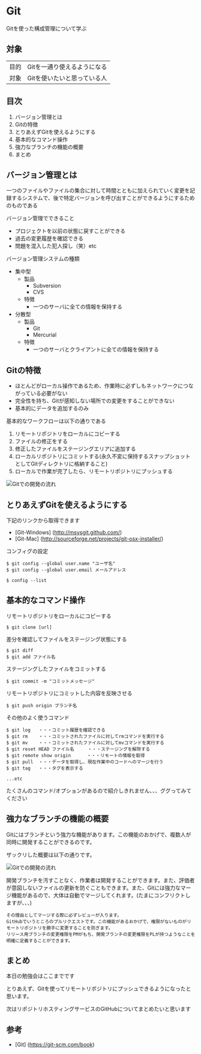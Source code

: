 # Git

Gitを使った構成管理について学ぶ

## 対象

|   |   |
|---|---|
|目的 |Gitを一通り使えるようになる |
|対象 |Gitを使いたいと思っている人 |

## 目次

1. バージョン管理とは
2. Gitの特徴
3. とりあえずGitを使えるようにする
4. 基本的なコマンド操作
5. 強力なブランチの機能の概要
6. まとめ


## バージョン管理とは

一つのファイルやファイルの集合に対して時間とともに加えられていく変更を記録するシステムで、後で特定バージョンを呼び出すことができるようにするためのものである

バージョン管理でできること

- プロジェクトを以前の状態に戻すことができる
- 過去の変更履歴を確認できる
- 問題を混入した犯人探し（笑）etc

バージョン管理システムの種類

- 集中型
  - 製品
    - Subversion
    - CVS
  - 特徴
    - 一つのサーバに全ての情報を保持する
- 分散型
  - 製品
    - Git
    - Mercurial
  - 特徴
    - 一つのサーバとクライアントに全ての情報を保持する

## Gitの特徴

- ほとんどがローカル操作であるため、作業時に必ずしもネットワークにつながっている必要がない
- 完全性を持ち、Gitが感知しない場所での変更をすることができない
- 基本的にデータを追加するのみ

基本的なワークフローは以下の通りである

1. リモートリポジトリをローカルにコピーする
2. ファイルの修正をする
3. 修正したファイルをステージングエリアに追加する
4. ローカルリポジトリにコミットする(永久不変に保持するスナップショットとしてGitディレクトリに格納すること)
5. ローカルで作業が完了したら、リモートリポジトリにプッシュする

![Gitでの開発の流れ](https://github.com/grazie212/stady-k8s/tree/master/studyGroup/img/git_01.jpg)

## とりあえずGitを使えるようにする

下記のリンクから取得できます

- [Git-Windows] (http://msysgit.github.com/)
- [Git-Mac] (http://sourceforge.net/projects/git-osx-installer/)

コンフィグの設定

```
$ git config --global user.name "ユーザ名"
$ git config --global user.email メールアドレス

$ config --list
```

## 基本的なコマンド操作

リモートリポジトリをローカルにコピーする
```
$ git clone [url]
```

差分を確認してファイルをステージング状態にする
```
$ git diff
$ git add ファイル名
```

ステージングしたファイルをコミットする
```
$ git commit -m "コミットメッセージ"
```

リモートリポジトリにコミットした内容を反映させる
```
$ git push origin ブランチ名
```

その他のよく使うコマンド
```
$ git log   ・・・コミット履歴を確認できる
$ git rm    ・・・コミットされたファイルに対してrmコマンドを実行する
$ git mv    ・・・コミットされたファイルに対してmvコマンドを実行する
$ git reset HEAD ファイル名     ・・・ステージングを解除する
$ git remote show origin      ・・・リモートの情報を取得
$ git pull  ・・・データを取得し、現在作業中のコードへのマージを行う
$ git tag   ・・・タグを表示する

...etc
```

たくさんのコマンド/オプションがあるので紹介しきれません、、、ググってみてください

## 強力なブランチの機能の概要

Gitにはブランチという強力な機能があります。この機能のおかげで、複数人が同時に開発することができるのです。

ザックリした概要は以下の通りです。

![Gitでの開発の流れ](https://github.com/grazie212/stady-k8s/tree/master/studyGroup/img/git_02.jpg)

開発ブランチを汚すことなく、作業者は開発することができます。また、評価者が意図しないファイルの更新を防ぐこともできます。また、Gitには強力なマージ機能があるので、大体は自動でマージしてくれます。(たまにコンフリクトしますが、、、)

    その理由としてマージする際に必ずレビューが入ります。  
    GitHubでいうところのプルリクエストです。この機能があるおかげで、権限がないものがリモートリポジトリを勝手に変更することを防ぎます。  
    リリース用ブランチの変更権限をPMがもち、開発ブランチの変更権限をPLが持つようなことを明確に定義することができます。

## まとめ

本日の勉強会はここまでです

とりあえず、Gitを使ってリモートリポジトリにプッシュできるようになったと思います。

次はリポジトリホスティングサービスのGitHubについてまとめたいと思います

## 参考

- [Git] (https://git-scm.com/book)